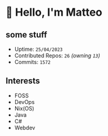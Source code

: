 # 👋 Hello, I'm Matteo

## some stuff

- Uptime: `25/04/2023`
- Contributed Repos: `26` *(owning `13`)*
- Commits: `1572`

## Interests

- FOSS
- DevOps
- Nix(OS)
- Java
- C#
- Webdev
